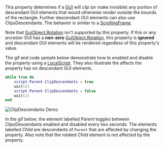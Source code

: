 This property determines if a [GUI](https://developer.roblox.com/en-us/api-reference/class/GuiObject) will _clip_ (or make invisible) any portion of descendant GUI elements that would otherwise render outside the bounds of the rectangle. Further descendant GUI elements can also use ClipsDescendants. The behavior is similar to a [ScrollingFrame](https://developer.roblox.com/en-us/api-reference/class/ScrollingFrame).

Note that [GuiObject.Rotation](https://developer.roblox.com/en-us/api-reference/property/GuiObject/Rotation) isn't supported by this property. If this or any ancestor GUI has a **non-zero** [GuiObject.Rotation](https://developer.roblox.com/en-us/api-reference/property/GuiObject/Rotation), this property is **ignored** and descendant GUI elements will be rendered regardless of this property's value.

The gif and code sample below demonstrate how to enabled and disable the property using a [LocalScript](https://developer.roblox.com/en-us/api-reference/class/LocalScript). They also illustrate the affects the property has on descendant GUI elements.

```lua
while true do
    script.Parent.ClipDescendants = true
    wait(2)
    script.Parent.ClipDescendants = false
    wait(2)
end
``` 

![ClipDescendants Demo](https://developer.roblox.com/assets/bltaf6f1a7233b2f3d8/ClipDescendantsDemo.gif)

In the gif below, the element labelled _Parent_ toggles between ClipsDescendants enabled and disabled every two seconds. The elements labelled _Child_ are descendants of `Parent` that are affected by changing the property. Also note that the rotated _Child_ element is not affected by the property.